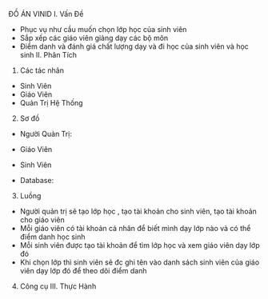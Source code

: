 ĐỒ ÁN VINID
I.	Vấn Đề
-	Phục vụ như cầu muốn chọn lớp học của sinh viên
-	Sắp xếp các giáo viên giảng dạy các bộ môn
-	Điểm danh và đánh giá chất lượng dạy và đi học của sinh viên và học sinh
II.	Phân Tích
1)	 Các tác nhân
-	Sinh Viên
-	Giáo Viên
-	Quản Trị Hệ Thống
2)	 Sơ đồ
-	Người Quản Trị:

 

-	Giáo Viên
 
-	Sinh Viên
 

-	Database: 
 
3)	 Luồng 
+ Người quản trị sẽ tạo lớp học , tạo tài khoản cho sinh viên, tạo tài khoản cho giáo viên
+ Mỗi giáo viên có tài khoản cá nhân để biết mình dạy lớp nào và có thể điểm danh học sinh
+ Mỗi sinh viên được tạo tài khoản để tìm lớp học và xem giáo viên dạy lớp đó
+ Khi chọn lớp thì sinh viên sẽ đc ghi tên vào danh sách sinh viên của giáo viên dạy lớp đó để theo dõi điểm danh
4)	 Công cụ
III.	Thực Hành
